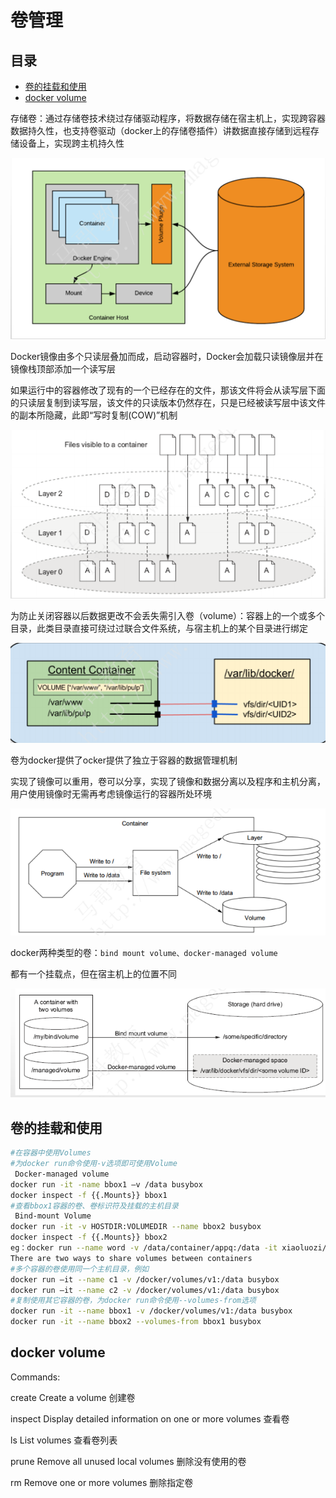 # 卷管理

## 目录

-   [卷的挂载和使用](#卷的挂载和使用)
-   [docker volume](#docker-volume)

存储卷：通过存储卷技术绕过存储驱动程序，将数据存储在宿主机上，实现跨容器数据持久性，也支持卷驱动（docker上的存储卷插件）讲数据直接存储到远程存储设备上，实现跨主机持久性

![](image/image_01w3GT20P9.png)

Docker镜像由多个只读层叠加而成，启动容器时，Docker会加载只读镜像层并在镜像栈顶部添加一个读写层

如果运行中的容器修改了现有的一个已经存在的文件，那该文件将会从读写层下面的只读层复制到读写层，该文件的只读版本仍然存在，只是已经被读写层中该文件的副本所隐藏，此即“写时复制(COW)”机制

![](image/image_0VtqXGQqqL.png)

为防止关闭容器以后数据更改不会丢失需引入卷（volume）：容器上的一个或多个目录，此类目录直接可绕过过联合文件系统，与宿主机上的某个目录进行绑定

![](image/image_-xUg_1wZIF.png)

卷为docker提供了ocker提供了独立于容器的数据管理机制

实现了镜像可以重用，卷可以分享，实现了镜像和数据分离以及程序和主机分离，用户使用镜像时无需再考虑镜像运行的容器所处环境

![](image/image_LP0yaUv4B5.png)

docker两种类型的卷：`bind mount volume、docker-managed volume`

都有一个挂载点，但在宿主机上的位置不同

![](image/image_gz-zOnHe4L.png)

## 卷的挂载和使用

```bash
#在容器中使用Volumes
#为docker run命令使用-v选项即可使用Volume
 Docker-managed volume
docker run -it -name bbox1 –v /data busybox
docker inspect -f {{.Mounts}} bbox1
#查看bbox1容器的卷、卷标识符及挂载的主机目录
 Bind-mount Volume
docker run -it -v HOSTDIR:VOLUMEDIR --name bbox2 busybox
docker inspect -f {{.Mounts}} bbox2
eg：docker run --name word -v /data/container/appq:/data -it xiaoluozi/wordpress:alp
There are two ways to share volumes between containers
#多个容器的卷使用同一个主机目录，例如
docker run –it --name c1 -v /docker/volumes/v1:/data busybox
docker run –it --name c2 -v /docker/volumes/v1:/data busybox
#复制使用其它容器的卷，为docker run命令使用--volumes-from选项
docker run -it --name bbox1 -v /docker/volumes/v1:/data busybox
docker run -it --name bbox2 --volumes-from bbox1 busybox

```

## docker volume

Commands:

create      Create a volume  创建卷

inspect     Display detailed information on one or more volumes  查看卷

ls          List volumes  查看卷列表

prune       Remove all unused local volumes   删除没有使用的卷

rm          Remove one or more volumes 删除指定卷
